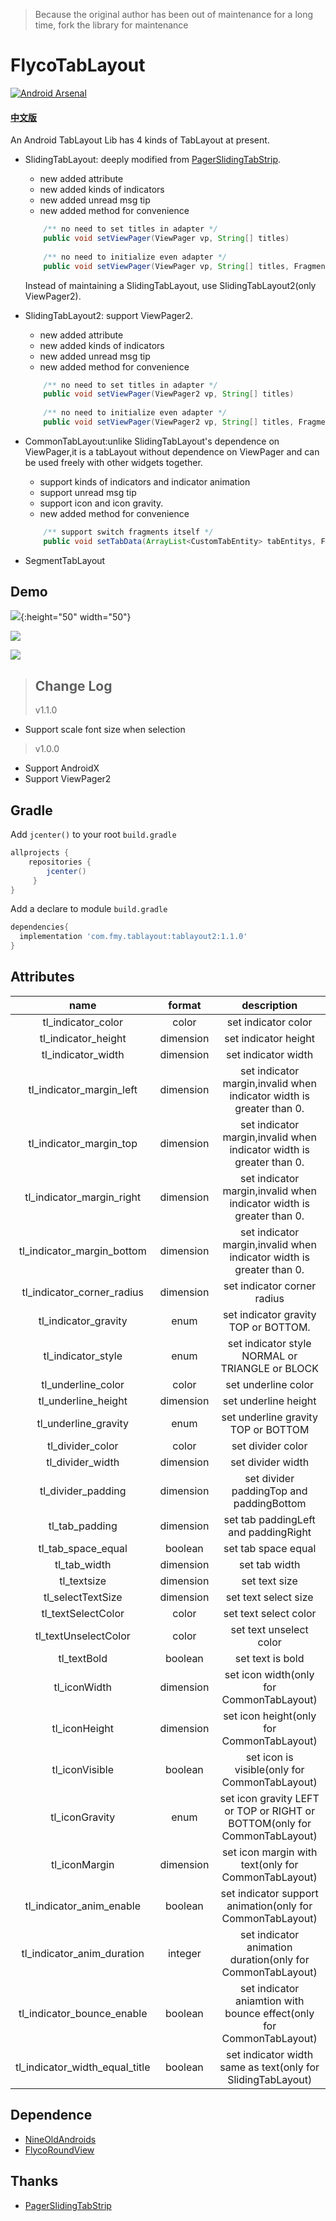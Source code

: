 
> Because the original author has been out of maintenance for a long time, fork the library for maintenance

# FlycoTabLayout
[![Android Arsenal](https://img.shields.io/badge/Android%20Arsenal-FlycoTabLayout-green.svg?style=true)](https://android-arsenal.com/details/1/2756)
#### [中文版](https://github.com/fanmingyi/FlycoTabLayout2/blob/main/README_CN.md)

An Android TabLayout Lib has 4 kinds of TabLayout at present.

* SlidingTabLayout: deeply modified from [PagerSlidingTabStrip](https://github.com/jpardogo/PagerSlidingTabStrip).
    * new added attribute
    * new added kinds of indicators
    * new added unread msg tip
    * new added method for convenience
    
    ```java
        /** no need to set titles in adapter */
        public void setViewPager(ViewPager vp, String[] titles)
        
        /** no need to initialize even adapter */
        public void setViewPager(ViewPager vp, String[] titles, FragmentActivity fa, ArrayList<Fragment> fragments) 
    ```
    Instead of maintaining a SlidingTabLayout, use SlidingTabLayout2(only ViewPager2).
    
    
* SlidingTabLayout2: support ViewPager2.
    * new added attribute
    * new added kinds of indicators
    * new added unread msg tip
    * new added method for convenience
    
    ```java
        /** no need to set titles in adapter */
        public void setViewPager(ViewPager2 vp, String[] titles)
        
        /** no need to initialize even adapter */
        public void setViewPager(ViewPager2 vp, String[] titles, FragmentActivity fa, List<Fragment> fragments) 
    ```

* CommonTabLayout:unlike SlidingTabLayout's dependence on ViewPager,it is a tabLayout without dependence on ViewPager and 
can be used freely with other widgets together.
    * support kinds of indicators and indicator animation
    * support unread msg tip
    * support icon and icon gravity.
    * new added method for convenience
    
    ```java
        /** support switch fragments itself */
        public void setTabData(ArrayList<CustomTabEntity> tabEntitys, FragmentManager fm, int containerViewId, ArrayList<Fragment> fragments)
    ```

* SegmentTabLayout

## Demo

![](https://github.com/fanmingyi/FlycoTabLayout2/blob/main/preview_1.gif ){:height="50" width="50"}

![](https://github.com/H07000223/FlycoTabLayout/blob/master/preview_2.gif)

![](https://github.com/H07000223/FlycoTabLayout/blob/master/preview_3.gif)


>## Change Log
> v1.1.0
   - Support scale font size when selection

 > v1.0.0
   - Support AndroidX
   - Support ViewPager2
  


## Gradle


Add `jcenter()` to your root `build.gradle`
```groovy
allprojects {
    repositories {
        jcenter()
     }
}
```


Add a declare to module `build.gradle`

```groovy
dependencies{
  implementation 'com.fmy.tablayout:tablayout2:1.1.0'
}


```

## Attributes

|name|format|description|
|:---:|:---:|:---:|
| tl_indicator_color | color |set indicator color
| tl_indicator_height | dimension |set indicator height
| tl_indicator_width | dimension |set indicator width
| tl_indicator_margin_left | dimension |set indicator margin,invalid when indicator width is greater than 0.
| tl_indicator_margin_top | dimension |set indicator margin,invalid when indicator width is greater than 0.
| tl_indicator_margin_right | dimension |set indicator margin,invalid when indicator width is greater than 0.
| tl_indicator_margin_bottom | dimension |set indicator margin,invalid when indicator width is greater than 0.
| tl_indicator_corner_radius | dimension |set indicator corner radius
| tl_indicator_gravity | enum |set indicator gravity TOP or BOTTOM.
| tl_indicator_style | enum |set indicator style NORMAL or TRIANGLE or BLOCK
| tl_underline_color | color |set underline color
| tl_underline_height | dimension |set underline height
| tl_underline_gravity | enum |set underline gravity TOP or BOTTOM
| tl_divider_color | color |set divider color
| tl_divider_width | dimension |set divider width
| tl_divider_padding |dimension| set divider paddingTop and paddingBottom
| tl_tab_padding |dimension| set tab paddingLeft and paddingRight
| tl_tab_space_equal |boolean| set tab space equal
| tl_tab_width |dimension| set tab width
| tl_textsize |dimension| set text size
| tl_selectTextSize |dimension| set text select size
| tl_textSelectColor |color| set text select color
| tl_textUnselectColor |color|  set text unselect color
| tl_textBold |boolean| set text is bold 
| tl_iconWidth |dimension| set icon width(only for CommonTabLayout)
| tl_iconHeight |dimension|set icon height(only for CommonTabLayout)
| tl_iconVisible |boolean| set icon is visible(only for CommonTabLayout)
| tl_iconGravity |enum| set icon gravity LEFT or TOP or RIGHT or BOTTOM(only for CommonTabLayout)
| tl_iconMargin |dimension| set icon margin with text(only for CommonTabLayout)
| tl_indicator_anim_enable |boolean| set indicator support animation(only for CommonTabLayout)
| tl_indicator_anim_duration |integer| set indicator animation duration(only for CommonTabLayout)
| tl_indicator_bounce_enable |boolean| set indicator aniamtion with bounce effect(only for CommonTabLayout)
| tl_indicator_width_equal_title |boolean| set indicator width same as text(only for SlidingTabLayout)

## Dependence
*   [NineOldAndroids](https://github.com/JakeWharton/NineOldAndroids)
*   [FlycoRoundView](https://github.com/H07000223/FlycoRoundView)

## Thanks
*   [PagerSlidingTabStrip](https://github.com/jpardogo/PagerSlidingTabStrip)
